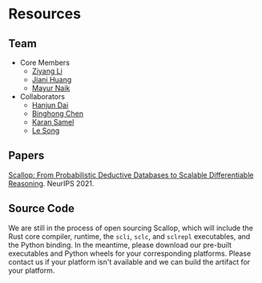 # Resources

## Team

- Core Members
  - [Ziyang Li](https://liby99.github.io/)
  - [Jiani Huang](http://cis.upenn.edu/~jianih)
  - [Mayur Naik](https://www.cis.upenn.edu/~mhnaik/)
- Collaborators
  - [Hanjun Dai](https://hanjun-dai.github.io/)
  - [Binghong Chen](http://binghongchen.net/)
  - [Karan Samel](https://karans.github.io/)
  - [Le Song](https://scholar.google.com/citations?user=Xl4E0CsAAAAJ&hl=en)

## Papers

[Scallop: From Probabilistic Deductive Databases to Scalable Differentiable Reasoning](https://www.cis.upenn.edu/~mhnaik/papers/neurips21.pdf). NeurIPS 2021.

## Source Code

We are still in the process of open sourcing Scallop, which will include the
Rust core compiler, runtime, the `scli`, `sclc`, and `sclrepl` executables,
and the Python binding.
In the meantime, please download our pre-built executables and Python wheels
for your corresponding platforms.
Please contact us if your platform isn't available and we can build the artifact
for your platform.
